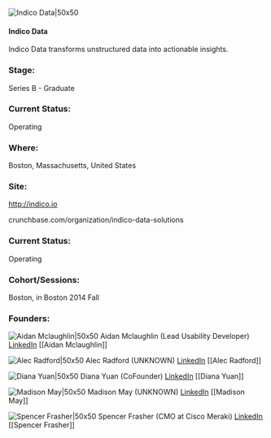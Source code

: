 

![Indico Data|50x50](https://apimg.techstars.com/connect/images/image_files/6180c800eec0370008da6f93/original/Indico_SocialMedia_Youtube_Graphics_Icon.png)

#### Indico Data
Indico Data transforms unstructured data into actionable insights.

### Stage: 
Series B - Graduate 

### Current Status: 
Operating

### Where:
Boston, Massachusetts, United States

### Site:
http://indico.io



crunchbase.com/organization/indico-data-solutions

### Current Status: 
Operating

### Cohort/Sessions: 
Boston, in Boston 2014 Fall

### Founders: 

![Aidan Mclaughlin|50x50]() Aidan Mclaughlin (Lead Usability Developer) [LinkedIn](https://linkedin.com/in/aidan-mclaughlin-b0962284) [[Aidan Mclaughlin]]

![Alec Radford|50x50]() Alec Radford (UNKNOWN) [LinkedIn](https://linkedin.com/in/alecradford) [[Alec Radford]]

![Diana Yuan|50x50](https://apimg.techstars.com/connect/images/image_files/57bca4c0808320da7800000e/original/diana-web.png) Diana Yuan (CoFounder) [LinkedIn](https://linkedin.com/in/dianayuan) [[Diana Yuan]]

![Madison May|50x50]() Madison May (UNKNOWN) [LinkedIn](https://linkedin.com/in/madison-may-49a1924a) [[Madison May]]

![Spencer Frasher|50x50](http://s3.amazonaws.com/ts-accel-connect-uploads/images/image_files/5a74bab5c9aec7262b0002a8/original/Slater_Victoroff.jpg) Spencer Frasher (CMO at Cisco Meraki) [LinkedIn](https://linkedin.com/in/slatervictoroff) [[Spencer Frasher]]


